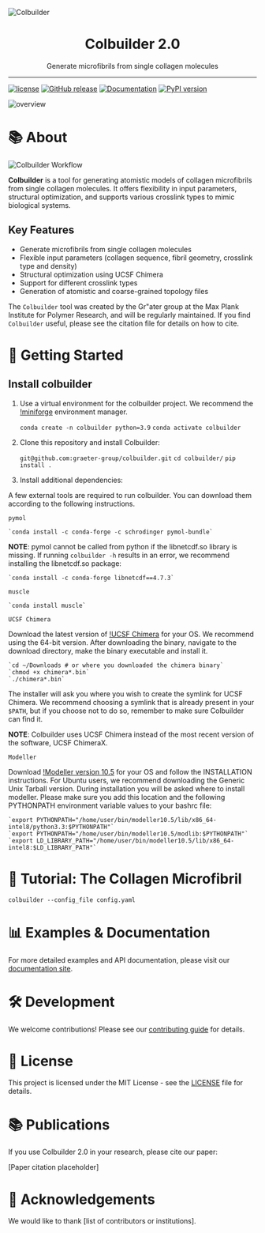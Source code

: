 ![Colbuilder](path/to/logo.png)

<div align="center">
    <h1>Colbuilder 2.0</h1>
    <p>Generate microfibrils from single collagen molecules</p>
</div>

---

[![license](https://img.shields.io/badge/License-MIT-blue.svg)](https://opensource.org/licenses/MIT)
[![GitHub release](https://img.shields.io/github/release/your-username/colbuilder.svg)]()
[![Documentation](https://img.shields.io/badge/docs-latest-brightgreen.svg)]()
[![PyPI version](https://badge.fury.io/py/colbuilder.svg)]()

![overview]()

# 📚 About

![Colbuilder Workflow]()

**Colbuilder** is a tool for generating atomistic models of collagen microfibrils from single collagen molecules. It offers flexibility in input parameters, structural optimization, and supports various crosslink types to mimic biological systems.

## Key Features

- Generate microfibrils from single collagen molecules
- Flexible input parameters (collagen sequence, fibril geometry, crosslink type and density)
- Structural optimization using UCSF Chimera
- Support for different crosslink types
- Generation of atomistic and coarse-grained topology files

The `Colbuilder` tool was created by the Gr\"ater group at the Max Plank Institute for Polymer Research, and will be regularly maintained.
If you find `Colbuilder` useful, please see the citation file for details on how to cite.

# 🚀 Getting Started

## Install colbuilder

1. Use a virtual environment for the colbuilder project. We recommend the [!miniforge](https://github.com/conda-forge/miniforge) environment manager.
    
    `conda create -n colbuilder python=3.9`
    `conda activate colbuilder`

2. Clone this repository and install Colbuilder:

    `git@github.com:graeter-group/colbuilder.git`
    `cd colbuilder/`
    `pip install .`

3. Install additional dependencies:

A few external tools are required to run colbuilder. You can download them according to the following instructions.

`pymol`

    `conda install -c conda-forge -c schrodinger pymol-bundle`

**NOTE**: pymol cannot be called from python if the libnetcdf.so library is missing. If running `colbuilder -h` results in an error, we recommend installing the libnetcdf.so package:

    `conda install -c conda-forge libnetcdf==4.7.3`

`muscle`

    `conda install muscle`

`UCSF Chimera`

Download the latest version of [!UCSF Chimera](https://www.cgl.ucsf.edu/chimera/download.html) for your OS. We recommend using the 64-bit version. After downloading the binary, navigate to the download directory, make the binary executable and install it. 

    `cd ~/Downloads # or where you downloaded the chimera binary`
    `chmod +x chimera*.bin`
    `./chimera*.bin`

The installer will ask you where you wish to create the symlink for UCSF Chimera. We recommend choosing a symlink that is already present in your `$PATH`, but if you choose not to do so, remember to make sure Colbuilder can find it.

**NOTE**: Colbuilder uses UCSF Chimera instead of the most recent version of the software, UCSF ChimeraX. 

`Modeller`

Download [!Modeller version 10.5](https://salilab.org/modeller/download_installation.html) for your OS and follow the INSTALLATION instructions. For Ubuntu users, we recommend downloading the Generic Unix Tarball version. During installation you will be asked where to install modeller. Please make sure you add this location and the following PYTHONPATH environment variable values to your bashrc file:

    `export PYTHONPATH="/home/user/bin/modeller10.5/lib/x86_64-intel8/python3.3:$PYTHONPATH"`
    `export PYTHONPATH="/home/user/bin/modeller10.5/modlib:$PYTHONPATH"`
    `export LD_LIBRARY_PATH="/home/user/bin/modeller10.5/lib/x86_64-intel8:$LD_LIBRARY_PATH"`

# 📖 Tutorial: The Collagen Microfibril
`colbuilder --config_file config.yaml`

# 📊 Examples & Documentation

For more detailed examples and API documentation, please visit our [documentation site](https://your-docs-url.com).

# 🛠️ Development

We welcome contributions! Please see our [contributing guide](CONTRIBUTING.md) for details.

# 📄 License

This project is licensed under the MIT License - see the [LICENSE](LICENSE) file for details.

# 📚 Publications

If you use Colbuilder 2.0 in your research, please cite our paper:

[Paper citation placeholder]

# 🙏 Acknowledgements

We would like to thank [list of contributors or institutions].